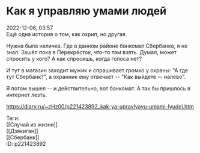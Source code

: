 Как я управляю умами людей
===========================

   
 2022-12-06, 03:57   
  Ещё одна история о том, как охрип, но другая.   
   
 Нужна была наличка. Где в данном районе банкомат Сбербанка, я не знал. Зашёл пока в Перекрёсток, что-то там взять. Думал, может спросить у кого? А как спросишь, когда голоса нет?   
   
 И тут в магазин заходит мужик и спрашивает громко у охраны: "А где тут Сбербанк?", а охранник ему отвечает -- "Как выйдете -- налево".   
   
 Я потом вышел -- и действительно, вот банкомат. А так бы пришлось в интернет лезть.   
   
   
    
 <https://diary.ru/~zHz00/p221423892_kak-ya-upravlyayu-umami-lyudej.htm>   
   
 Теги:   
 [[Случай из жизни]]   
 [[Дзякиган]]   
 [[Сбербанк]]   
 ID: p221423892
